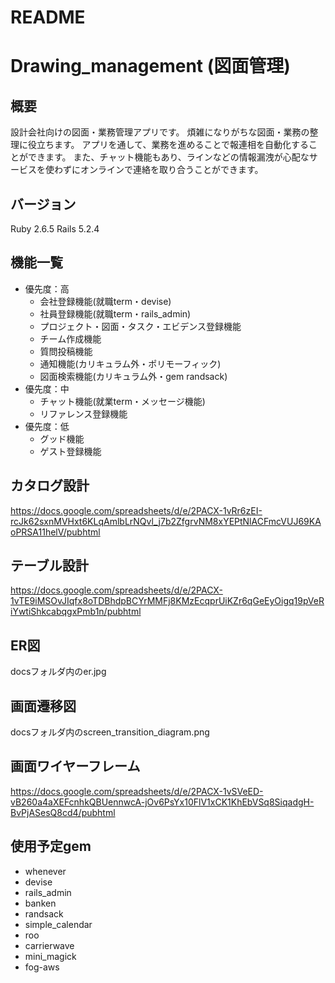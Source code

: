 # README

# Drawing_management (図面管理)

## 概要
設計会社向けの図面・業務管理アプリです。
煩雑になりがちな図面・業務の整理に役立ちます。
アプリを通して、業務を進めることで報連相を自動化することができます。
また、チャット機能もあり、ラインなどの情報漏洩が心配なサービスを使わずにオンラインで連絡を取り合うことができます。

## バージョン
Ruby 2.6.5 Rails 5.2.4

## 機能一覧
* 優先度：高
  * 会社登録機能(就職term・devise)
  * 社員登録機能(就職term・rails_admin)
  * プロジェクト・図面・タスク・エビデンス登録機能
  * チーム作成機能
  * 質問投稿機能
  * 通知機能(カリキュラム外・ポリモーフィック)
  * 図面検索機能(カリキュラム外・gem randsack)
* 優先度：中
  * チャット機能(就業term・メッセージ機能)
  * リファレンス登録機能
* 優先度：低
  * グッド機能
  * ゲスト登録機能

## カタログ設計
https://docs.google.com/spreadsheets/d/e/2PACX-1vRr6zEI-rcJk62sxnMVHxt6KLqAmlbLrNQvl_j7b2ZfgrvNM8xYEPtNlACFmcVUJ69KAoPRSA11helV/pubhtml

## テーブル設計
https://docs.google.com/spreadsheets/d/e/2PACX-1vTE9iMSOvJIqfx8oTDBhdpBCYrMMFj8KMzEcqprUiKZr6qGeEyOigq19pVeRiYwtiShkcabqgxPmb1n/pubhtml

## ER図
docsフォルダ内のer.jpg

## 画面遷移図
docsフォルダ内のscreen_transition_diagram.png

## 画面ワイヤーフレーム
https://docs.google.com/spreadsheets/d/e/2PACX-1vSVeED-vB260a4aXEFcnhkQBUennwcA-jOv6PsYx10FlV1xCK1KhEbVSq8SiqadgH-BvPjASesQ8cd4/pubhtml

## 使用予定gem
* whenever
* devise
* rails_admin
* banken
* randsack
* simple_calendar
* roo
* carrierwave
* mini_magick
* fog-aws
